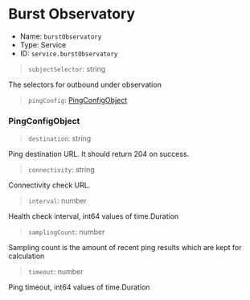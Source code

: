 # Burst Observatory
* Name: `burstObservatory`
* Type: Service
* ID: `service.burstObservatory`

> `subjectSelector`: string

The selectors for outbound under observation

>`pingConfig`: [PingConfigObject](#pingconfigobject)


### PingConfigObject



> `destination`: string

Ping destination URL. It should return 204 on success.

> `connectivity`: string

Connectivity check URL.

> `interval`: number

Health check interval, int64 values of time.Duration

> `samplingCount`: number

Sampling count is the amount of recent ping results which are kept for calculation

> `timeout`: number

Ping timeout, int64 values of time.Duration
